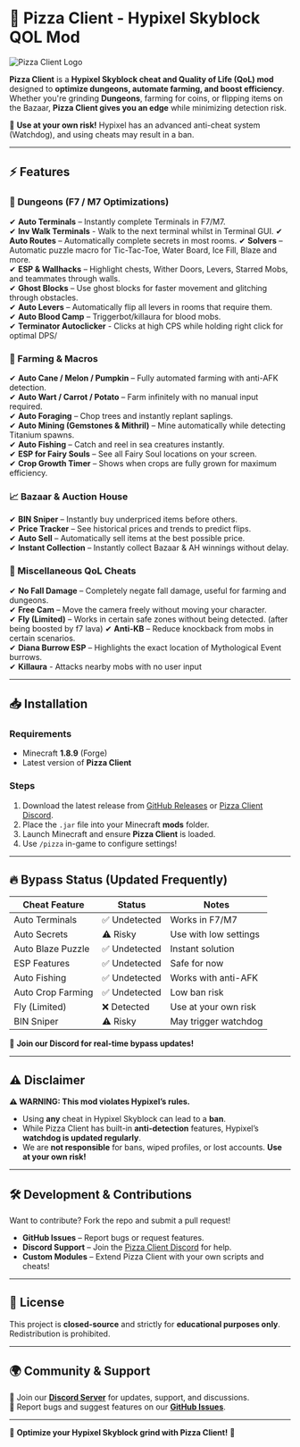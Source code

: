 # 🍕 Pizza Client - Hypixel Skyblock QOL Mod 

![Pizza Client Logo](https://encrypted-tbn0.gstatic.com/images?q=tbn:ANd9GcRtFFQwQ3i7o1hyZNVGYbwtjl2D_RQf5mYLvQ&s)  

**Pizza Client** is a **Hypixel Skyblock cheat and Quality of Life (QoL) mod** designed to **optimize dungeons, automate farming, and boost efficiency**. Whether you're grinding **Dungeons**, farming for coins, or flipping items on the Bazaar, **Pizza Client gives you an edge** while minimizing detection risk.  

🚨 **Use at your own risk!** Hypixel has an advanced anti-cheat system (Watchdog), and using cheats may result in a ban.  

---

## ⚡ Features  

### 🏰 Dungeons (F7 / M7 Optimizations)  
✔ **Auto Terminals** – Instantly complete Terminals in F7/M7.  
✔ **Inv Walk Terminals** - Walk to the next terminal whilst in Terminal GUI.
✔ **Auto Routes** – Automatically complete secrets in most rooms.
✔ **Solvers** – Automatic puzzle macro for Tic-Tac-Toe, Water Board, Ice Fill, Blaze and more.  
✔ **ESP & Wallhacks** – Highlight chests, Wither Doors, Levers, Starred Mobs, and teammates through walls.  
✔ **Ghost Blocks** – Use ghost blocks for faster movement and glitching through obstacles.  
✔ **Auto Levers** – Automatically flip all levers in rooms that require them.  
✔ **Auto Blood Camp** – Triggerbot/killaura for blood mobs.  
✔ **Terminator Autoclicker** - Clicks at high CPS while holding right click for optimal DPS/

### 🌾 Farming & Macros  
✔ **Auto Cane / Melon / Pumpkin** – Fully automated farming with anti-AFK detection.  
✔ **Auto Wart / Carrot / Potato** – Farm infinitely with no manual input required.  
✔ **Auto Foraging** – Chop trees and instantly replant saplings.  
✔ **Auto Mining (Gemstones & Mithril)** – Mine automatically while detecting Titanium spawns.  
✔ **Auto Fishing** – Catch and reel in sea creatures instantly.  
✔ **ESP for Fairy Souls** – See all Fairy Soul locations on your screen.  
✔ **Crop Growth Timer** – Shows when crops are fully grown for maximum efficiency.  

### 📈 Bazaar & Auction House  
✔ **BIN Sniper** – Instantly buy underpriced items before others.  
✔ **Price Tracker** – See historical prices and trends to predict flips.  
✔ **Auto Sell** – Automatically sell items at the best possible price.  
✔ **Instant Collection** – Instantly collect Bazaar & AH winnings without delay.  

### 🏦 Miscellaneous QoL Cheats   
✔ **No Fall Damage** – Completely negate fall damage, useful for farming and dungeons.  
✔ **Free Cam** – Move the camera freely without moving your character.  
✔ **Fly (Limited)** – Works in certain safe zones without being detected. (after being boosted by f7 lava)
✔ **Anti-KB** – Reduce knockback from mobs in certain scenarios.   
✔ **Diana Burrow ESP** – Highlights the exact location of Mythological Event burrows.  
✔ **Killaura** - Attacks nearby mobs with no user input 

---

## 📥 Installation  

### Requirements  
- Minecraft **1.8.9** (Forge)  
- Latest version of **Pizza Client**  

### Steps  
1. Download the latest release from [GitHub Releases](https://github.com/pizza-client-release/v2.7.7/releases/tag/Loader) or [Pizza Client Discord]([https://discord.gg/F2nJmajw]).  
2. Place the `.jar` file into your Minecraft **mods** folder.  
3. Launch Minecraft and ensure **Pizza Client** is loaded.  
4. Use `/pizza` in-game to configure settings!  

---

## 🔥 Bypass Status (Updated Frequently)  
| Cheat Feature        | Status        | Notes |
|----------------------|--------------|-------|
| Auto Terminals      | ✅ Undetected | Works in F7/M7 |
| Auto Secrets        | ⚠️ Risky      | Use with low settings |
| Auto Blaze Puzzle   | ✅ Undetected | Instant solution |
| ESP Features        | ✅ Undetected | Safe for now |
| Auto Fishing        | ✅ Undetected | Works with anti-AFK |
| Auto Crop Farming   | ✅ Undetected | Low ban risk |
| Fly (Limited)       | ❌ Detected   | Use at your own risk |
| BIN Sniper         | ⚠️ Risky      | May trigger watchdog |

🚨 **Join our Discord for real-time bypass updates!**  

---

## ⚠ Disclaimer  

**⚠ WARNING: This mod violates Hypixel’s rules.**  

- Using **any** cheat in Hypixel Skyblock can lead to a **ban**.  
- While Pizza Client has built-in **anti-detection** features, Hypixel’s **watchdog is updated regularly**.  
- We are **not responsible** for bans, wiped profiles, or lost accounts. **Use at your own risk!**  

---

## 🛠 Development & Contributions  

Want to contribute? Fork the repo and submit a pull request!  

- **GitHub Issues** – Report bugs or request features.  
- **Discord Support** – Join the [Pizza Client Discord](https://discord.gg/F2nJmajw) for help.  
- **Custom Modules** – Extend Pizza Client with your own scripts and cheats!  

---

## 📜 License  
This project is **closed-source** and strictly for **educational purposes only**. Redistribution is prohibited.  

---

## 🌍 Community & Support  

💬 Join our **[Discord Server]([https://discord.gg/F2nJmajw])** for updates, support, and discussions.  
🐞 Report bugs and suggest features on our **[GitHub Issues](https://github.com/pizza-client-release/v2.7.7/issues)**.  

---

🚀 **Optimize your Hypixel Skyblock grind with Pizza Client!** 🍕  
